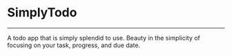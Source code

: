 <h1>SimplyTodo</h1>
<hr />
<p>A todo app that is simply splendid to use. Beauty in the simplicity of focusing on your task, progress, and due date.</p>
